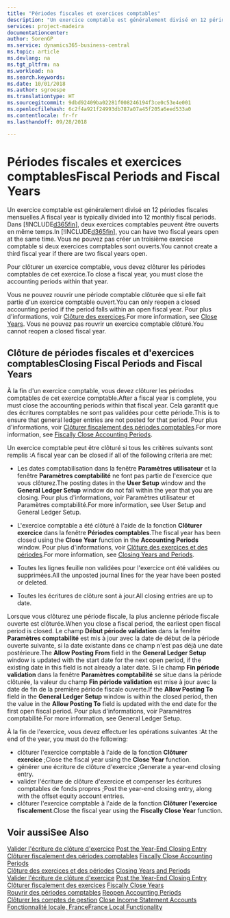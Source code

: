 ```yaml
---
title: "Périodes fiscales et exercices comptables"
description: "Un exercice comptable est généralement divisé en 12 périodes fiscales mensuelles. Dans Business Central, deux exercices comptables peuvent être ouverts en même temps."
services: project-madeira
documentationcenter: 
author: SorenGP
ms.service: dynamics365-business-central
ms.topic: article
ms.devlang: na
ms.tgt_pltfrm: na
ms.workload: na
ms.search.keywords: 
ms.date: 10/01/2018
ms.author: sgroespe
ms.translationtype: HT
ms.sourcegitcommit: 9dbd92409ba02281f008246194f3ce0c53e4e001
ms.openlocfilehash: 6c2f4a921f24993db787a07a45f205a6eed533a0
ms.contentlocale: fr-fr
ms.lasthandoff: 09/28/2018

---
```

# <a name="fiscal-periods-and-fiscal-years"></a><span data-ttu-id="55e48-104">Périodes fiscales et exercices comptables</span><span class="sxs-lookup"><span data-stu-id="55e48-104">Fiscal Periods and Fiscal Years</span></span>
<span data-ttu-id="55e48-105">Un exercice comptable est généralement divisé en 12 périodes fiscales mensuelles.</span><span class="sxs-lookup"><span data-stu-id="55e48-105">A fiscal year is typically divided into 12 monthly fiscal periods.</span></span> <span data-ttu-id="55e48-106">Dans [!INCLUDE[d365fin](../../includes/d365fin_md.md)], deux exercices comptables peuvent être ouverts en même temps.</span><span class="sxs-lookup"><span data-stu-id="55e48-106">In [!INCLUDE[d365fin](../../includes/d365fin_md.md)], you can have two fiscal years open at the same time.</span></span> <span data-ttu-id="55e48-107">Vous ne pouvez pas créer un troisième exercice comptable si deux exercices comptables sont ouverts.</span><span class="sxs-lookup"><span data-stu-id="55e48-107">You cannot create a third fiscal year if there are two fiscal years open.</span></span>  

<span data-ttu-id="55e48-108">Pour clôturer un exercice comptable, vous devez clôturer les périodes comptables de cet exercice.</span><span class="sxs-lookup"><span data-stu-id="55e48-108">To close a fiscal year, you must close the accounting periods within that year.</span></span>  

<span data-ttu-id="55e48-109">Vous ne pouvez rouvrir une période comptable clôturée que si elle fait partie d'un exercice comptable ouvert.</span><span class="sxs-lookup"><span data-stu-id="55e48-109">You can only reopen a closed accounting period if the period falls within an open fiscal year.</span></span> <span data-ttu-id="55e48-110">Pour plus d'informations, voir [Clôture des exercices](how-to-close-years.md).</span><span class="sxs-lookup"><span data-stu-id="55e48-110">For more information, see [Close Years](how-to-close-years.md).</span></span> <span data-ttu-id="55e48-111">Vous ne pouvez pas rouvrir un exercice comptable clôturé.</span><span class="sxs-lookup"><span data-stu-id="55e48-111">You cannot reopen a closed fiscal year.</span></span>  

## <a name="closing-fiscal-periods-and-fiscal-years"></a><span data-ttu-id="55e48-112">Clôture de périodes fiscales et d'exercices comptables</span><span class="sxs-lookup"><span data-stu-id="55e48-112">Closing Fiscal Periods and Fiscal Years</span></span>  
<span data-ttu-id="55e48-113">À la fin d'un exercice comptable, vous devez clôturer les périodes comptables de cet exercice comptable.</span><span class="sxs-lookup"><span data-stu-id="55e48-113">After a fiscal year is complete, you must close the accounting periods within that fiscal year.</span></span> <span data-ttu-id="55e48-114">Cela garantit que des écritures comptables ne sont pas validées pour cette période.</span><span class="sxs-lookup"><span data-stu-id="55e48-114">This is to ensure that general ledger entries are not posted for that period.</span></span> <span data-ttu-id="55e48-115">Pour plus d'informations, voir [Clôturer fiscalement des périodes comptables](how-to-fiscally-close-years.md).</span><span class="sxs-lookup"><span data-stu-id="55e48-115">For more information, see [Fiscally Close Accounting Periods](how-to-fiscally-close-years.md).</span></span>  

<span data-ttu-id="55e48-116">Un exercice comptable peut être clôturé si tous les critères suivants sont remplis :</span><span class="sxs-lookup"><span data-stu-id="55e48-116">A fiscal year can be closed if all of the following criteria are met:</span></span>  

- <span data-ttu-id="55e48-117">Les dates comptabilisation dans la fenêtre **Paramètres utilisateur** et la fenêtre **Paramètres comptabilité** ne font pas partie de l'exercice que vous clôturez.</span><span class="sxs-lookup"><span data-stu-id="55e48-117">The posting dates in the **User Setup** window and the **General Ledger Setup** window do not fall within the year that you are closing.</span></span> <span data-ttu-id="55e48-118">Pour plus d'informations, voir Paramètres utilisateur et Paramètres comptabilité.</span><span class="sxs-lookup"><span data-stu-id="55e48-118">For more information, see User Setup and General Ledger Setup.</span></span>  

- <span data-ttu-id="55e48-119">L'exercice comptable a été clôturé à l'aide de la fonction **Clôturer exercice** dans la fenêtre **Périodes comptables**.</span><span class="sxs-lookup"><span data-stu-id="55e48-119">The fiscal year has been closed using the **Close Year** function in the **Accounting Periods** window.</span></span> <span data-ttu-id="55e48-120">Pour plus d'informations, voir [Clôture des exercices et des périodes](../../year-close-years-periods.md).</span><span class="sxs-lookup"><span data-stu-id="55e48-120">For more information, see [Closing Years and Periods](../../year-close-years-periods.md).</span></span>  

- <span data-ttu-id="55e48-121">Toutes les lignes feuille non validées pour l'exercice ont été validées ou supprimées.</span><span class="sxs-lookup"><span data-stu-id="55e48-121">All the unposted journal lines for the year have been posted or deleted.</span></span>  

- <span data-ttu-id="55e48-122">Toutes les écritures de clôture sont à jour.</span><span class="sxs-lookup"><span data-stu-id="55e48-122">All closing entries are up to date.</span></span>  

<span data-ttu-id="55e48-123">Lorsque vous clôturez une période fiscale, la plus ancienne période fiscale ouverte est clôturée.</span><span class="sxs-lookup"><span data-stu-id="55e48-123">When you close a fiscal period, the earliest open fiscal period is closed.</span></span> <span data-ttu-id="55e48-124">Le champ **Début période validation** dans la fenêtre **Paramètres comptabilité** est mis à jour avec la date de début de la période ouverte suivante, si la date existante dans ce champ n'est pas déjà une date postérieure.</span><span class="sxs-lookup"><span data-stu-id="55e48-124">The **Allow Posting From** field in the **General Ledger Setup** window is updated with the start date for the next open period, if the existing date in this field is not already a later date.</span></span> <span data-ttu-id="55e48-125">Si le champ **Fin période validation** dans la fenêtre **Paramètres comptabilité** se situe dans la période clôturée, la valeur du champ **Fin période validation** est mise à jour avec la date de fin de la première période fiscale ouverte.</span><span class="sxs-lookup"><span data-stu-id="55e48-125">If the **Allow Posting To** field in the **General Ledger Setup** window is within the closed period, then the value in the **Allow Posting To** field is updated with the end date for the first open fiscal period.</span></span> <span data-ttu-id="55e48-126">Pour plus d'informations, voir Paramètres comptabilité.</span><span class="sxs-lookup"><span data-stu-id="55e48-126">For more information, see General Ledger Setup.</span></span>  

<span data-ttu-id="55e48-127">À la fin de l'exercice, vous devez effectuer les opérations suivantes :</span><span class="sxs-lookup"><span data-stu-id="55e48-127">At the end of the year, you must do the following:</span></span>  

- <span data-ttu-id="55e48-128">clôturer l'exercice comptable à l'aide de la fonction **Clôturer exercice** ;</span><span class="sxs-lookup"><span data-stu-id="55e48-128">Close the fiscal year using the **Close Year** function.</span></span>  
- <span data-ttu-id="55e48-129">générer une écriture de clôture d'exercice ;</span><span class="sxs-lookup"><span data-stu-id="55e48-129">Generate a year-end closing entry.</span></span>  
- <span data-ttu-id="55e48-130">valider l'écriture de clôture d'exercice et compenser les écritures comptables de fonds propres ;</span><span class="sxs-lookup"><span data-stu-id="55e48-130">Post the year-end closing entry, along with the offset equity account entries.</span></span>  
- <span data-ttu-id="55e48-131">clôturer l'exercice comptable à l'aide de la fonction **Clôturer l'exercice fiscalement**.</span><span class="sxs-lookup"><span data-stu-id="55e48-131">Close the fiscal year using the **Fiscally Close Year** function.</span></span>  

## <a name="see-also"></a><span data-ttu-id="55e48-132">Voir aussi</span><span class="sxs-lookup"><span data-stu-id="55e48-132">See Also</span></span>  
 <span data-ttu-id="55e48-133">[Valider l'écriture de clôture d'exercice](how-to-post-the-year-end-closing-entry.md) </span><span class="sxs-lookup"><span data-stu-id="55e48-133">[Post the Year-End Closing Entry](how-to-post-the-year-end-closing-entry.md) </span></span>  
 <span data-ttu-id="55e48-134">[Clôturer fiscalement des périodes comptables](how-to-fiscally-close-accounting-periods.md) </span><span class="sxs-lookup"><span data-stu-id="55e48-134">[Fiscally Close Accounting Periods](how-to-fiscally-close-accounting-periods.md) </span></span>  
 <span data-ttu-id="55e48-135">[Clôture des exercices et des périodes](../../year-close-years-periods.md) </span><span class="sxs-lookup"><span data-stu-id="55e48-135">[Closing Years and Periods](../../year-close-years-periods.md) </span></span>  
 <span data-ttu-id="55e48-136">[Valider l'écriture de clôture d'exercice](how-to-post-the-year-end-closing-entry.md) </span><span class="sxs-lookup"><span data-stu-id="55e48-136">[Post the Year-End Closing Entry](how-to-post-the-year-end-closing-entry.md) </span></span>  
 <span data-ttu-id="55e48-137">[Clôturer fiscalement des exercices](how-to-fiscally-close-years.md) </span><span class="sxs-lookup"><span data-stu-id="55e48-137">[Fiscally Close Years](how-to-fiscally-close-years.md) </span></span>  
 <span data-ttu-id="55e48-138">[Rouvrir des périodes comptables](how-to-reopen-accounting-periods.md) </span><span class="sxs-lookup"><span data-stu-id="55e48-138">[Reopen Accounting Periods](how-to-reopen-accounting-periods.md) </span></span>  
 <span data-ttu-id="55e48-139">[Clôturer les comptes de gestion](how-to-close-income-statement-accounts.md) </span><span class="sxs-lookup"><span data-stu-id="55e48-139">[Close Income Statement Accounts](how-to-close-income-statement-accounts.md) </span></span>  
 [<span data-ttu-id="55e48-140">Fonctionnalité locale, France</span><span class="sxs-lookup"><span data-stu-id="55e48-140">France Local Functionality</span></span>](france-local-functionality.md)

